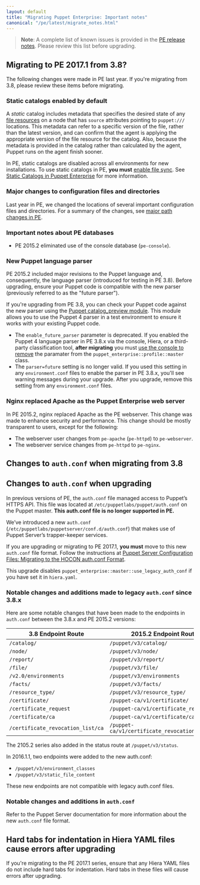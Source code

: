 ```yaml
---
layout: default
title: "Migrating Puppet Enterprise: Important notes"
canonical: "/pe/latest/migrate_notes.html"
---
```


>**Note**: A complete list of known issues is provided in the [PE release notes](./release_notes_known_issues.html). Please review this list before upgrading.


## Migrating to PE 2017.1 from 3.8?

The following changes were made in PE last year. If you're migrating from 3.8, please review these items before migrating.

### Static catalogs enabled by default

A *static* catalog includes metadata that specifies the desired state of any [file resources]({{puppet}}/types/file.html) on a node that has `source` attributes pointing to `puppet:///` locations. This metadata can refer to a specific version of the file, rather than the latest version, and can confirm that the agent is applying the appropriate version of the file resource for the catalog. Also, because the metadata is provided in the catalog rather than calculated by the agent, Puppet runs on the agent finish sooner.

In PE, static catalogs are disabled across all environments for new installations. To use static catalogs in PE, **you must** [enable file sync](./cmgmt_filesync.html#enabling-or-disabling-file-sync). See [Static Catalogs in Puppet Enterprise](./static_catalogs.html) for more information.


### Major changes to configuration files and directories

Last year in PE, we changed the locations of several important configuration files and directories. For a summary of the changes, see [major path changes in PE](./install_upgrading_path_changes.html).

### Important notes about PE databases 

- PE 2015.2 eliminated use of the console database (`pe-console`). 

### New Puppet language parser

PE 2015.2 included major revisions to the Puppet language and, consequently, the language parser (introduced for testing in PE 3.8). Before upgrading, ensure your Puppet code is compatible with the new parser (previously referred to as the "future parser").

If you're upgrading from PE 3.8, you can check your Puppet code against the new parser using the [Puppet catalog_preview module](https://forge.puppetlabs.com/puppetlabs/catalog_preview). This module allows you to use the Puppet 4 parser in a test environment to ensure it works with your existing Puppet code.

* The `enable_future_parser` parameter is deprecated. If you enabled the Puppet 4 language parser in PE 3.8.x via the console, Hiera, or a third-party classification tool, **after migrating** you must [use the console to remove](./console_classes_groups_making_changes.html#deleting-parameters) the paramater from the `puppet_enterprise::profile::master` class. 
* The `parser=future` setting is no longer valid. If you used this setting in any `environment.conf` files to enable the parser in PE 3.8.x, you'll see warning messages during your upgrade. After you upgrade, remove this setting from any `environment.conf` files.

### Nginx replaced Apache as the Puppet Enterprise web server

In PE 2015.2, nginx replaced Apache as the PE webserver. This change was made to enhance security and performance. This change should be mostly transparent to users, except for the following:

- The webserver user changes from `pe-apache` (`pe-httpd`) to `pe-webserver`.
- The webserver service changes from `pe-httpd` to `pe-nginx`.

## Changes to `auth.conf` when migrating from 3.8

## Changes to `auth.conf` when upgrading

In previous versions of PE, the `auth.conf` file managed access to Puppet’s HTTPS API. This file was located at `/etc/puppetlabs/puppet/auth.conf` on the Puppet master. **This auth.conf file is no longer supported in PE.**
 
We’ve introduced a new `auth.conf` (`/etc/puppetlabs/puppetserver/conf.d/auth.conf`) that makes use of Puppet Server’s trapper-keeper services.
 
If you are upgrading or migrating to PE 2017.1, **you must** move to this new `auth.conf` file format. Follow the instructions at [Puppet Server Configuration Files: Migrating to the HOCON auth.conf Format]({{puppetserver}}/config_file_auth_migration.html).
 
This upgrade disables `puppet_enterprise::master::use_legacy_auth_conf` if you have set it in `hiera.yaml`.

### Notable changes and additions made to legacy `auth.conf` since 3.8.x

Here are some notable changes that have been made to the endpoints in `auth.conf` between the 3.8.x and PE 2015.2 versions:

3.8 Endpoint Route | 2015.2 Endpoint Route
----------|-------------------------------
`/catalog/` | `/puppet/v3/catalog/`
`/node/`    | `/puppet/v3/node/`
`/report/`  | `/puppet/v3/report/`
`/file/`  | `/puppet/v3/file/`
`/v2.0/environments` | `/puppet/v3/environments`
`/facts/`   | `/puppet/v3/facts/`
`/resource_type/` | `/puppet/v3/resource_type/`
`/certificate/`   | `/puppet-ca/v1/certificate/`
`/certificate_request` | `/puppet-ca/v1/certificate_request`
`/certificate/ca` | `/puppet-ca/v1/certificate/ca`
`/certificate_revocation_list/ca` | `/puppet-ca/v1/certificate_revocation_list/ca`

The 2105.2 series also added in the status route at `/puppet/v3/status`.

In 2016.1.1, two endpoints were added to the new auth.conf:

- `/puppet/v3/environment_classes`
- `/puppet/v3/static_file_content`

These new endpoints are not compatible with legacy auth.conf files.

### Notable changes and additions in `auth.conf`

Refer to the Puppet Server documentation for more information about the new `auth.conf` file format. 

## Hard tabs for indentation in Hiera YAML files cause errors after upgrading

If you're migrating to the PE 2017.1 series, ensure that any Hiera YAML files do not include hard tabs for indentation. Hard tabs in these files will cause errors after upgrading. 
